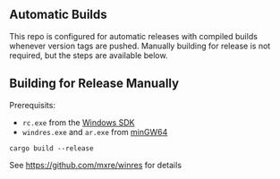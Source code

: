 ## Automatic Builds
This repo is configured for automatic releases with compiled builds whenever version tags are pushed. Manually building for release is not required, but the steps are available below.

## Building for Release Manually

Prerequisits:
 - `rc.exe` from the [Windows SDK](https://developer.microsoft.com/en-us/windows/downloads/windows-10-sdk)
 - `windres.exe` and `ar.exe` from [minGW64](http://mingw-w64.org)

```
cargo build --release
```

See https://github.com/mxre/winres for details
